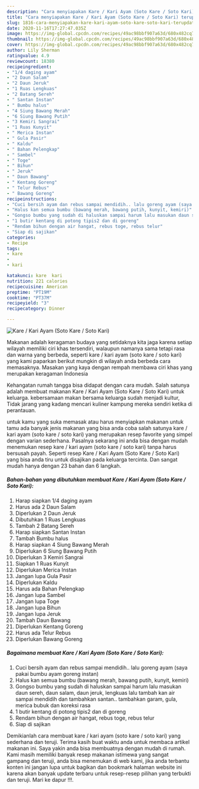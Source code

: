 ```yaml
---
description: "Cara menyiapakan Kare / Kari Ayam (Soto Kare / Soto Kari) terupdate"
title: "Cara menyiapakan Kare / Kari Ayam (Soto Kare / Soto Kari) terupdate"
slug: 1816-cara-menyiapakan-kare-kari-ayam-soto-kare-soto-kari-terupdate
date: 2020-11-16T17:27:47.035Z
image: https://img-global.cpcdn.com/recipes/49ac98bbf907a63d/680x482cq70/kare-kari-ayam-soto-kare-soto-kari-foto-resep-utama.jpg
thumbnail: https://img-global.cpcdn.com/recipes/49ac98bbf907a63d/680x482cq70/kare-kari-ayam-soto-kare-soto-kari-foto-resep-utama.jpg
cover: https://img-global.cpcdn.com/recipes/49ac98bbf907a63d/680x482cq70/kare-kari-ayam-soto-kare-soto-kari-foto-resep-utama.jpg
author: Lily Sherman
ratingvalue: 4.9
reviewcount: 18380
recipeingredient:
- "1/4 daging ayam"
- "2 Daun Salam"
- "2 Daun Jeruk"
- "1 Ruas Lengkuas"
- "2 Batang Sereh"
- " Santan Instan"
- " Bumbu halus"
- "4 Siung Bawang Merah"
- "6 Siung Bawang Putih"
- "3 Kemiri Sangrai"
- "1 Ruas Kunyit"
- " Merica Instan"
- " Gula Pasir"
- " Kaldu"
- " Bahan Pelengkap"
- " Sambel"
- " Toge"
- " Bihun"
- " Jeruk"
- " Daun Bawang"
- " Kentang Goreng"
- " Telur Rebus"
- " Bawang Goreng"
recipeinstructions:
- "Cuci bersih ayam dan rebus sampai mendidih.. lalu goreng ayam (saya pakai bumbu ayam goreng instan)"
- "Halus kan semua bumbu (bawang merah, bawang putih, kunyit, kemiri)"
- "Gongso bumbu yang sudah di haluskan sampai harum lalu masukan daun sereh, daun salam, daun jeruk, lengkuas lalu tambah kan air sampai mendidih dan tambahkan santan.. tambahkan garam, gula, merica bubuk dan koreksi rasa"
- "1 butir kentang di potong tipis2 dan di goreng"
- "Rendam bihun dengan air hangat, rebus toge, rebus telur"
- "Siap di sajikan"
categories:
- Recipe
tags:
- kare
- 
- kari

katakunci: kare  kari 
nutrition: 221 calories
recipecuisine: American
preptime: "PT19M"
cooktime: "PT37M"
recipeyield: "3"
recipecategory: Dinner

---
```



![Kare / Kari Ayam (Soto Kare / Soto Kari)](https://img-global.cpcdn.com/recipes/49ac98bbf907a63d/680x482cq70/kare-kari-ayam-soto-kare-soto-kari-foto-resep-utama.jpg)

Makanan adalah keragaman budaya yang setidaknya kita jaga karena setiap wilayah memiliki ciri khas tersendiri, walaupun namanya sama tetapi rasa dan warna yang berbeda, seperti kare / kari ayam (soto kare / soto kari) yang kami paparkan berikut mungkin di wilayah anda berbeda cara memasaknya. Masakan yang kaya dengan rempah membawa ciri khas yang merupakan keragaman Indonesia



Kehangatan rumah tangga bisa didapat dengan cara mudah. Salah satunya adalah membuat makanan Kare / Kari Ayam (Soto Kare / Soto Kari) untuk keluarga. kebersamaan makan bersama keluarga sudah menjadi kultur, Tidak jarang yang kadang mencari kuliner kampung mereka sendiri ketika di perantauan.

untuk kamu yang suka memasak atau harus menyiapkan makanan untuk tamu ada banyak jenis makanan yang bisa anda coba salah satunya kare / kari ayam (soto kare / soto kari) yang merupakan resep favorite yang simpel dengan varian sederhana. Pasalnya sekarang ini anda bisa dengan mudah menemukan resep kare / kari ayam (soto kare / soto kari) tanpa harus bersusah payah.
Seperti resep Kare / Kari Ayam (Soto Kare / Soto Kari) yang bisa anda tiru untuk disajikan pada keluarga tercinta. Dan sangat mudah hanya dengan 23 bahan dan 6 langkah.


<!--inarticleads1-->

##### Bahan-bahan yang dibutuhkan membuat Kare / Kari Ayam (Soto Kare / Soto Kari):

1. Harap siapkan 1/4 daging ayam
1. Harus ada 2 Daun Salam
1. Diperlukan 2 Daun Jeruk
1. Dibutuhkan 1 Ruas Lengkuas
1. Tambah 2 Batang Sereh
1. Harap siapkan  Santan Instan
1. Tambah  Bumbu halus
1. Harap siapkan 4 Siung Bawang Merah
1. Diperlukan 6 Siung Bawang Putih
1. Diperlukan 3 Kemiri Sangrai
1. Siapkan 1 Ruas Kunyit
1. Diperlukan  Merica Instan
1. Jangan lupa  Gula Pasir
1. Diperlukan  Kaldu
1. Harus ada  Bahan Pelengkap
1. Jangan lupa  Sambel
1. Jangan lupa  Toge
1. Jangan lupa  Bihun
1. Jangan lupa  Jeruk
1. Tambah  Daun Bawang
1. Diperlukan  Kentang Goreng
1. Harus ada  Telur Rebus
1. Diperlukan  Bawang Goreng




<!--inarticleads2-->

##### Bagaimana membuat  Kare / Kari Ayam (Soto Kare / Soto Kari):

1. Cuci bersih ayam dan rebus sampai mendidih.. lalu goreng ayam (saya pakai bumbu ayam goreng instan)
1. Halus kan semua bumbu (bawang merah, bawang putih, kunyit, kemiri)
1. Gongso bumbu yang sudah di haluskan sampai harum lalu masukan daun sereh, daun salam, daun jeruk, lengkuas lalu tambah kan air sampai mendidih dan tambahkan santan.. tambahkan garam, gula, merica bubuk dan koreksi rasa
1. 1 butir kentang di potong tipis2 dan di goreng
1. Rendam bihun dengan air hangat, rebus toge, rebus telur
1. Siap di sajikan




Demikianlah cara membuat kare / kari ayam (soto kare / soto kari) yang sederhana dan teruji. Terima kasih buat waktu anda untuk membaca artikel makanan ini. Saya yakin anda bisa membuatnya dengan mudah di rumah. Kami masih memiliki banyak resep makanan istimewa yang sangat gampang dan teruji, anda bisa menemukan di web kami, jika anda terbantu konten ini jangan lupa untuk bagikan dan bookmark halaman website ini karena akan banyak update terbaru untuk resep-resep pilihan yang terbukti dan teruji. Mari ke dapur !!!. 
